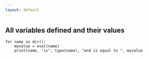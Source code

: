 ```yaml
---
layout: default
---
```


## All variables defined and their values 
    for name in dir():
        myvalue = eval(name)
        print(name, "is", type(name), "and is equal to ", myvalue
